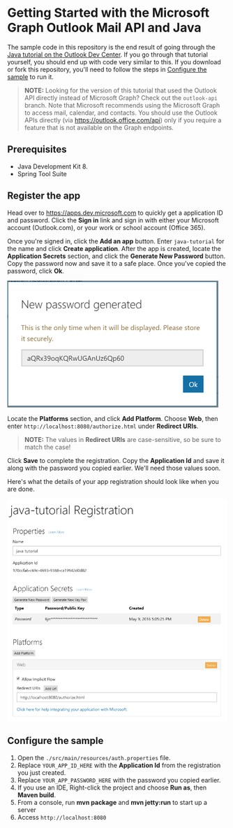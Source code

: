 # Getting Started with the Microsoft Graph Outlook Mail API and Java

The sample code in this repository is the end result of going through the [Java tutorial on the Outlook Dev Center](https://docs.microsoft.com/en-us/outlook/rest/java-tutorial). If you go through that tutorial yourself, you should end up with code very similar to this. If you download or fork this repository, you'll need to follow the steps in [Configure the sample](#configure-the-sample) to run it.

> **NOTE:** Looking for the version of this tutorial that used the Outlook API directly instead of Microsoft Graph? Check out the `outlook-api` branch. Note that Microsoft recommends using the Microsoft Graph to access mail, calendar, and contacts. You should use the Outlook APIs directly (via https://outlook.office.com/api) only if you require a feature that is not available on the Graph endpoints.

## Prerequisites

- Java Development Kit 8.
- Spring Tool Suite

## Register the app

Head over to https://apps.dev.microsoft.com to quickly get a application ID and password. Click the **Sign in** link and sign in with either your Microsoft account (Outlook.com), or your work or school account (Office 365).

Once you're signed in, click the **Add an app** button. Enter `java-tutorial` for the name and click **Create application**. After the app is created, locate the **Application Secrets** section, and click the **Generate New Password** button. Copy the password now and save it to a safe place. Once you've copied the password, click **Ok**.

![The new password dialog.](./readme-images/new-password.PNG)

Locate the **Platforms** section, and click **Add Platform**. Choose **Web**, then enter `http://localhost:8080/authorize.html` under **Redirect URIs**.

> **NOTE:** The values in **Redirect URIs** are case-sensitive, so be sure to match the case!

Click **Save** to complete the registration. Copy the **Application Id** and save it along with the password you copied earlier. We'll need those values soon.

Here's what the details of your app registration should look like when you are done.

![The completed registration properties.](./readme-images/app-registration.PNG)

## Configure the sample

1. Open the `./src/main/resources/auth.properties` file.
1. Replace `YOUR_APP_ID_HERE` with the **Application Id** from the registration you just created.
1. Replace `YOUR_APP_PASSWORD_HERE` with the password you copied earlier.
1. If you use an IDE, Right-click the project and choose **Run as**, then **Maven build**.
1. From a console, run **mvn package** and **mvn jetty:run** to start up a server
1. Access `http://localhost:8080`

